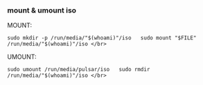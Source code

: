 ### mount & umount iso
MOUNT:

`
sudo mkdir -p /run/media/"$(whoami)"/iso  
sudo mount "$FILE" /run/media/"$(whoami)"/iso </br>
`

UMOUNT:

`
sudo umount /run/media/pulsar/iso  
sudo rmdir /run/media/"$(whoami)"/iso </br>
`

